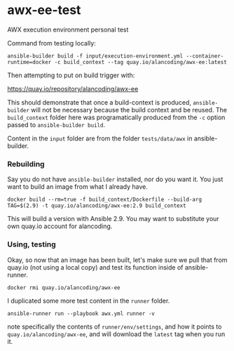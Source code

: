 # awx-ee-test
AWX execution environment personal test

Command from testing locally:

```
ansible-builder build -f input/execution-environment.yml --container-runtime=docker -c build_context --tag quay.io/alancoding/awx-ee:latest
```

Then attempting to put on build trigger with:

https://quay.io/repository/alancoding/awx-ee

This should demonstrate that once a build-context is produced, `ansible-builder`
will not be necessary because the build context and be reused.
The `build_context` folder here was programatically produced from the `-c`
option passed to `ansible-builder build`.

Content in the `input` folder are from the folder `tests/data/awx` in ansible-builder.

### Rebuilding

Say you do not have `ansible-builder` installed, nor do you want it.
You just want to build an image from what I already have.

```
docker build --rm=true -f build_context/Dockerfile --build-arg TAG=$(2.9) -t quay.io/alancoding/awx-ee:2.9 build_context
```

This will build a version with Ansible 2.9.
You may want to substitute your own quay.io account for alancoding.

### Using, testing

Okay, so now that an image has been built, let's make sure we pull that from
quay.io (not using a local copy) and test its function inside of ansible-runner.

```
docker rmi quay.io/alancoding/awx-ee
```

I duplicated some more test content in the `runner` folder.

```
ansible-runner run --playbook awx.yml runner -v
```

note specifically the contents of `runner/env/settings`, and how
it points to `quay.io/alancoding/awx-ee`, and will download the `latest` tag
when you run it.
